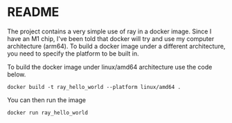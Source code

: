 # README

The project contains a very simple use of ray in a docker image. Since I have an M1 chip, I've been told that docker will try and use my computer architecture (arm64). To build a docker image under a different architecture, you need to specify the platform to be built in. 

To build the docker image under linux/amd64 architecture use the code below.

```angular2html
docker build -t ray_hello_world --platform linux/amd64 .
```

You can then run the image
```angular2html
docker run ray_hello_world
```